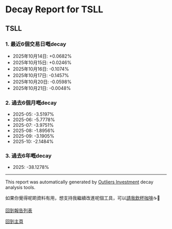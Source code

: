# Decay Report for TSLL

## TSLL

### 1. 最近6個交易日嘅decay

- 2025年10月14日: +0.0682%
- 2025年10月15日: +0.0246%
- 2025年10月16日: -0.1074%
- 2025年10月17日: -0.1457%
- 2025年10月20日: -0.0598%
- 2025年10月21日: -0.0048%

### 2. 過去6個月嘅decay

- 2025-05: -3.5197%
- 2025-06: -5.7778%
- 2025-07: -3.9751%
- 2025-08: -1.8956%
- 2025-09: -3.1905%
- 2025-10: -2.1484%

### 3. 過去6年嘅decay

- 2025: -38.1278%

------------------------------
This report was automatically generated by [Outliers Investment](https://outliersecon.github.io/Outliers-Investment/) decay analysis tools.

如果你覺得呢啲資料有用，想支持我繼續改進呢個工具，可以[請我飲杯咖啡](https://buymeacoffee.com/outliersecon)☕🙏

[回到報告列表](https://outliersecon.github.io/Outliers-Investment/reports/reports_public)

[回到主頁](https://outliersecon.github.io/Outliers-Investment/)